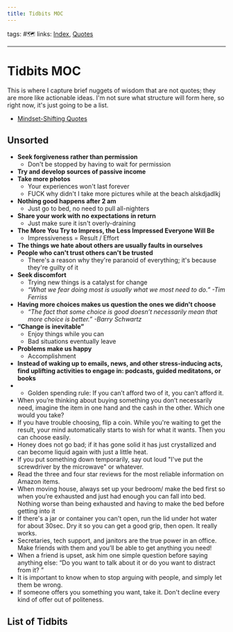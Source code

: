```yaml
---
title: Tidbits MOC
---
```

tags: #🗺️
links: [Index](out/index-archived.md), [Quotes](out/090-references-moc.md)

---
# Tidbits MOC
This is where I capture brief nuggets of wisdom that are not quotes; they are more like actionable ideas. I'm not sure what structure will form here, so right now, it's just going to be a list.
- [Mindset-Shifting Quotes](out/mindset-shifting-quotes.md)
## Unsorted
- **Seek forgiveness rather than permission**
	- Don't be stopped by having to wait for permission
- **Try and develop sources of passive income**
- **Take more photos**
	- Your experiences won't last forever
	- FUCK why didn't I take more pictures while at the beach alskdjadlkj
- **Nothing good happens after 2 am**
	- Just go to bed, no need to pull all-nighters
- **Share your work with no expectations in return**
	- Just make sure it isn't overly-draining
- **The More You Try to Impress, the Less Impressed Everyone Will Be**
	- Impressiveness = Result / Effort
- **The things we hate about others are usually faults in ourselves**
- **People who can't trust others can't be trusted**
	- There's a reason why they're paranoid of everything; it's because they're guilty of it
- **Seek discomfort**
	- Trying new things is a catalyst for change
	- *“What we fear doing most is usually what we most need to do.” -Tim Ferriss*
- **Having more choices makes us question the ones we didn't choose**
	- *“The fact that some choice is good doesn’t necessarily mean that more choice is better.” -Barry Schwartz*
- **“Change is inevitable”**
	- Enjoy things while you can
	- Bad situations eventually leave
- **Problems make us happy**
	- Accomplishment
- **Instead of waking up to emails, news, and other stress-inducing acts, find uplifting activities to engage in: podcasts, guided meditatons, or books**
- -   Golden spending rule: If you can’t afford two of it, you can’t afford it.
-   When you’re thinking about buying something you don’t necessarily need, imagine the item in one hand and the cash in the other. Which one would you take?
-   If you have trouble choosing, flip a coin. While you're waiting to get the result, your mind automatically starts to wish for what it wants. Then you can choose easily.
-   Honey does not go bad; if it has gone solid it has just crystallized and can become liquid again with just a little heat.
-   If you put something down temporarily, say out loud "I've put the screwdriver by the microwave" or whatever.
-   Read the three and four star reviews for the most reliable information on Amazon items.
-   When moving house, always set up your bedroom/ make the bed first so when you’re exhausted and just had enough you can fall into bed. Nothing worse than being exhausted and having to make the bed before getting into it
-   If there's a jar or container you can't open, run the lid under hot water for about 30sec. Dry it so you can get a good grip, then open. It really works.
-   Secretaries, tech support, and janitors are the true power in an office. Make friends with them and you’ll be able to get anything you need!
-   When a friend is upset, ask him one simple question before saying anything else: “Do you want to talk about it or do you want to distract from it? ”
-   It is important to know when to stop arguing with people, and simply let them be wrong.
-   If someone offers you something you want, take it. Don't decline every kind of offer out of politeness.
## List of Tidbits

